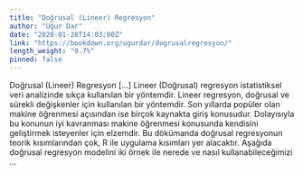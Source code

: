 ```yaml
---
title: "Doğrusal (Lineer) Regresyon"
author: "Uğur Dar"
date: "2020-01-28T14:03:00Z"
link: "https://bookdown.org/ugurdar/dogrusalregresyon/"
length_weight: "9.7%"
pinned: false
---
```


Doğrusal (Lineer) Regresyon [...] Lineer (Doğrusal) regresyon istatistiksel veri analizinde sıkça kullanılan bir yöntemdir. Lineer regresyon, doğrusal ve sürekli değişkenler için kullanılan bir yöntemdir. Son yıllarda popüler olan makine öğrenmesi açısından ise birçok kaynakta giriş konusudur. Dolayısıyla bu konunun iyi kavranması makine öğrenmesi konusunda kendisini geliştirmek isteyenler için elzemdir. Bu dökümanda doğrusal regresyonun teorik kısımlarından çok, R ile uygulama kısımları yer alacaktır. Aşağıda doğrusal regresyon modelini iki örnek ile nerede ve nasıl kullanabileceğimizi ...
